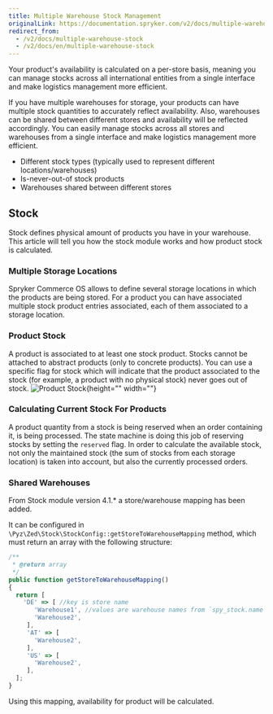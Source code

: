 ```yaml
---
title: Multiple Warehouse Stock Management
originalLink: https://documentation.spryker.com/v2/docs/multiple-warehouse-stock
redirect_from:
  - /v2/docs/multiple-warehouse-stock
  - /v2/docs/en/multiple-warehouse-stock
---
```


Your product's availability is calculated on a per-store basis, meaning you can manage stocks across all international entities from a single interface and make logistics management more efficient.

If you have multiple warehouses for storage, your products can have multiple stock quantities to accurately reflect availability. Also, warehouses can be shared between different stores and availability will be reflected accordingly. You can easily manage stocks across all stores and warehouses from a single interface and make logistics management more efficient.

* Different stock types (typically used to represent different locations/warehouses)
* Is-never-out-of stock products
* Warehouses shared between different stores

## Stock
Stock defines physical amount of products you have in your warehouse. This article will tell you how the stock module works and how product stock is calculated.

### Multiple Storage Locations
Spryker Commerce OS allows to define several storage locations in which the products are being stored. For a product you can have associated multiple stock product entries associated, each of them associated to a storage location.

### Product Stock
A product is associated to at least one stock product. Stocks cannot be attached to abstract products (only to concrete products). You can use a specific flag for stock which will indicate that the product associated to the stock (for example, a product with no physical stock) never goes out of stock.
![Product Stock](https://spryker.s3.eu-central-1.amazonaws.com/docs/Features/Inventory+Management/Multiple+Warehouse+Stock+Management/product_stock.png){height="" width=""}

### Calculating Current Stock For Products
A product quantity from a stock is being reserved when an order containing it, is being processed. The state machine is doing this job of reserving stocks by setting the `reserved` flag. In order to calculate the available stock, not only the maintained stock (the sum of stocks from each storage location) is taken into account, but also the currently processed orders.

### Shared Warehouses

From Stock module version 4.1.* a store/warehouse mapping has been added.

It can be configured in `\Pyz\Zed\Stock\StockConfig::getStoreToWarehouseMapping` method, which must return an array with the following structure:

```js
/**
 * @return array
 */
public function getStoreToWarehouseMapping()
{
  return [
    'DE' => [ //key is store name
       'Warehouse1', //values are warehouse names from `spy_stock.name`
       'Warehouse2',
     ],
     'AT' => [
       'Warehouse2',
     ],
     'US' => [
       'Warehouse2',
     ],
  ];
}
```

Using this mapping, availability for product will be calculated.

<!-- Last review date: Jan 19, 2018-- by Aurimas Ličkus -->
